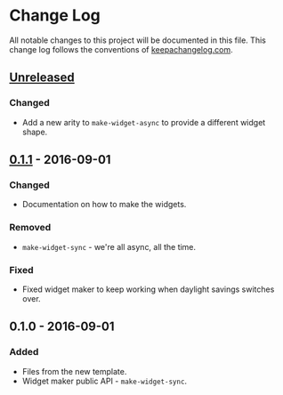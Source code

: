 # Change Log
All notable changes to this project will be documented in this file. This change log follows the conventions of [keepachangelog.com](http://keepachangelog.com/).

## [Unreleased]
### Changed
- Add a new arity to `make-widget-async` to provide a different widget shape.

## [0.1.1] - 2016-09-01
### Changed
- Documentation on how to make the widgets.

### Removed
- `make-widget-sync` - we're all async, all the time.

### Fixed
- Fixed widget maker to keep working when daylight savings switches over.

## 0.1.0 - 2016-09-01
### Added
- Files from the new template.
- Widget maker public API - `make-widget-sync`.

[Unreleased]: https://github.com/your-name/http-deadlock/compare/0.1.1...HEAD
[0.1.1]: https://github.com/your-name/http-deadlock/compare/0.1.0...0.1.1
